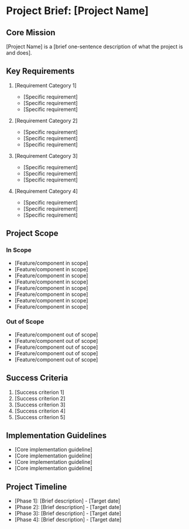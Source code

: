 # Project Brief: [Project Name]

## Core Mission
[Project Name] is a [brief one-sentence description of what the project is and does].

## Key Requirements

1. [Requirement Category 1]
   - [Specific requirement]
   - [Specific requirement]
   - [Specific requirement]

2. [Requirement Category 2]
   - [Specific requirement]
   - [Specific requirement]
   - [Specific requirement]

3. [Requirement Category 3]
   - [Specific requirement]
   - [Specific requirement]
   - [Specific requirement]

4. [Requirement Category 4]
   - [Specific requirement]
   - [Specific requirement]
   - [Specific requirement]

## Project Scope

### In Scope
- [Feature/component in scope]
- [Feature/component in scope]
- [Feature/component in scope]
- [Feature/component in scope]
- [Feature/component in scope]
- [Feature/component in scope]
- [Feature/component in scope]
- [Feature/component in scope]

### Out of Scope
- [Feature/component out of scope]
- [Feature/component out of scope]
- [Feature/component out of scope]
- [Feature/component out of scope]
- [Feature/component out of scope]

## Success Criteria
1. [Success criterion 1]
2. [Success criterion 2]
3. [Success criterion 3]
4. [Success criterion 4]
5. [Success criterion 5]

## Implementation Guidelines
- [Core implementation guideline]
- [Core implementation guideline]
- [Core implementation guideline]
- [Core implementation guideline]

## Project Timeline
- [Phase 1]: [Brief description] - [Target date]
- [Phase 2]: [Brief description] - [Target date]
- [Phase 3]: [Brief description] - [Target date]
- [Phase 4]: [Brief description] - [Target date]
